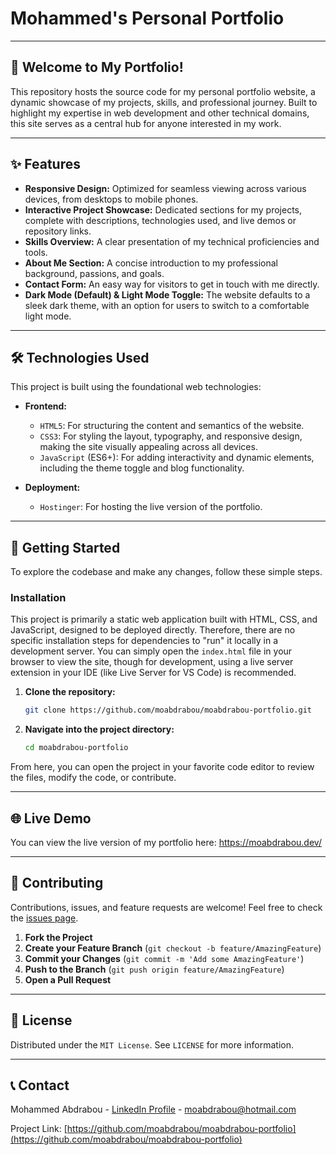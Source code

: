 # Mohammed's Personal Portfolio

---

## 🚀 Welcome to My Portfolio!

This repository hosts the source code for my personal portfolio website, a dynamic showcase of my projects, skills, and professional journey. Built to highlight my expertise in web development and other technical domains, this site serves as a central hub for anyone interested in my work.

---

## ✨ Features

* **Responsive Design:** Optimized for seamless viewing across various devices, from desktops to mobile phones.
* **Interactive Project Showcase:** Dedicated sections for my projects, complete with descriptions, technologies used, and live demos or repository links.
* **Skills Overview:** A clear presentation of my technical proficiencies and tools.
* **About Me Section:** A concise introduction to my professional background, passions, and goals.
* **Contact Form:** An easy way for visitors to get in touch with me directly.
* **Dark Mode (Default) & Light Mode Toggle:** The website defaults to a sleek dark theme, with an option for users to switch to a comfortable light mode.

---

## 🛠️ Technologies Used

This project is built using the foundational web technologies:

* **Frontend:**
    * `HTML5`: For structuring the content and semantics of the website.
    * `CSS3`: For styling the layout, typography, and responsive design, making the site visually appealing across all devices.
    * `JavaScript` (ES6+): For adding interactivity and dynamic elements, including the theme toggle and blog functionality.

* **Deployment:**
    * `Hostinger`: For hosting the live version of the portfolio.

---

## 🏃 Getting Started

To explore the codebase and make any changes, follow these simple steps.

### Installation

This project is primarily a static web application built with HTML, CSS, and JavaScript, designed to be deployed directly. Therefore, there are no specific installation steps for dependencies to "run" it locally in a development server. You can simply open the `index.html` file in your browser to view the site, though for development, using a live server extension in your IDE (like Live Server for VS Code) is recommended.

1.  **Clone the repository:**
    ```bash
    git clone https://github.com/moabdrabou/moabdrabou-portfolio.git
    ```
2.  **Navigate into the project directory:**
    ```bash
    cd moabdrabou-portfolio
    ```

From here, you can open the project in your favorite code editor to review the files, modify the code, or contribute.

---

## 🌐 Live Demo

You can view the live version of my portfolio here: https://moabdrabou.dev/

---

## 🤝 Contributing

Contributions, issues, and feature requests are welcome! Feel free to check the [issues page](https://github.com/moabdrabou/moabdrabou-portfolio/issues).

1.  **Fork the Project**
2.  **Create your Feature Branch** (`git checkout -b feature/AmazingFeature`)
3.  **Commit your Changes** (`git commit -m 'Add some AmazingFeature'`)
4.  **Push to the Branch** (`git push origin feature/AmazingFeature`)
5.  **Open a Pull Request**

---

## 📄 License

Distributed under the `MIT License`. See `LICENSE` for more information.

---

## 📞 Contact

Mohammed Abdrabou - [LinkedIn Profile](https://www.linkedin.com/in/yourlinkedinprofile/) - moabdrabou@hotmail.com

Project Link: [https://github.com/moabdrabou/moabdrabou-portfolio](https://github.com/moabdrabou/moabdrabou-portfolio)
